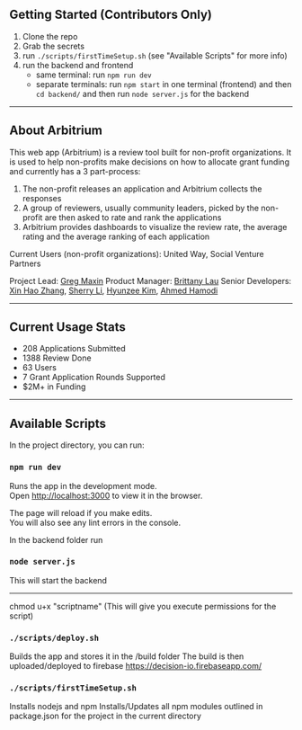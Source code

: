 ## Getting Started (Contributors Only)
1. Clone the repo
2. Grab the secrets
3. run `./scripts/firstTimeSetup.sh` (see "Available Scripts" for more info)
4. run the backend and frontend
    - same terminal: run `npm run dev`
    - separate terminals: run `npm start` in one terminal (frontend) and then `cd backend/` and then run `node server.js` for the backend

---------------------------------------------------------------------------------------------------

## About Arbitrium

This web app (Arbitrium) is a review tool built for non-profit organizations. It is used to help non-profits make decisions on how to allocate grant funding and currently has a 3 part-process:
1. The non-profit releases an application and Arbitrium collects the responses
2. A group of reviewers, usually community leaders, picked by the non-profit are then asked to rate and rank the applications
3. Arbitrium provides dashboards to visualize the review rate, the average rating and the average ranking of each application

Current Users (non-profit organizations): United Way, Social Venture Partners

Project Lead: [Greg Maxin](https://github.com/GodGreg)
Product Manager: [Brittany Lau](https://github.com/brittanylau)
Senior Developers: [Xin Hao Zhang](https://github.com/xinhaoz), [Sherry Li](https://github.com/sherryhli), [Hyunzee Kim](https://github.com/hyunzeekim), [Ahmed Hamodi](https://github.com/ahmedhamodi)

---------------------------------------------------------------------------------------------------

## Current Usage Stats
- 208 Applications Submitted
- 1388 Review Done
- 63 Users
- 7 Grant Application Rounds Supported
- $2M+ in Funding

---------------------------------------------------------------------------------------------------
## Available Scripts

In the project directory, you can run:

### `npm run dev`

Runs the app in the development mode.<br>
Open [http://localhost:3000](http://localhost:3000) to view it in the browser.

The page will reload if you make edits.<br>
You will also see any lint errors in the console.

In the backend folder run
### `node server.js`

This will start the backend


---------------------------------------------------------------------------------------------------
chmod u+x "scriptname" (This will give you execute permissions for the script)
### `./scripts/deploy.sh`

Builds the app and stores it in the /build folder
The build is then uploaded/deployed to firebase https://decision-io.firebaseapp.com/

### `./scripts/firstTimeSetup.sh`

Installs nodejs and npm
Installs/Updates all npm modules outlined in package.json for the project in the current directory
